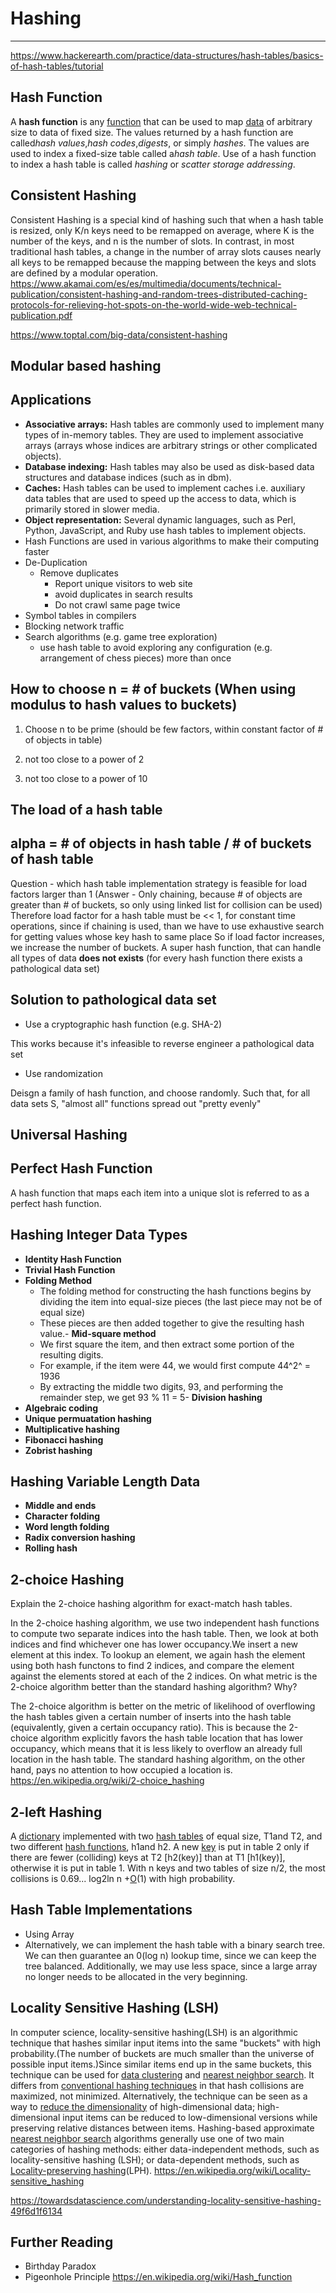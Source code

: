 # Hashing

---

<https://www.hackerearth.com/practice/data-structures/hash-tables/basics-of-hash-tables/tutorial>

## Hash Function

A **hash function** is any [function](https://en.wikipedia.org/wiki/Function_(mathematics)) that can be used to map [data](https://en.wikipedia.org/wiki/Data_(computing)) of arbitrary size to data of fixed size. The values returned by a hash function are called*hash values*,*hash codes*,*digests*, or simply *hashes*. The values are used to index a fixed-size table called a*hash table*. Use of a hash function to index a hash table is called *hashing* or *scatter storage addressing*.

## Consistent Hashing

Consistent Hashing is a special kind of hashing such that when a hash table is resized, only K/n keys need to be remapped on average, where K is the number of the keys, and n is the number of slots. In contrast, in most traditional hash tables, a change in the number of array slots causes nearly all keys to be remapped because the mapping between the keys and slots are defined by a modular operation.
<https://www.akamai.com/es/es/multimedia/documents/technical-publication/consistent-hashing-and-random-trees-distributed-caching-protocols-for-relieving-hot-spots-on-the-world-wide-web-technical-publication.pdf>

<https://www.toptal.com/big-data/consistent-hashing>

## Modular based hashing

## Applications

- **Associative arrays:** Hash tables are commonly used to implement many types of in-memory tables. They are used to implement associative arrays (arrays whose indices are arbitrary strings or other complicated objects).
- **Database indexing:** Hash tables may also be used as disk-based data structures and database indices (such as in dbm).
- **Caches:** Hash tables can be used to implement caches i.e. auxiliary data tables that are used to speed up the access to data, which is primarily stored in slower media.
- **Object representation:** Several dynamic languages, such as Perl, Python, JavaScript, and Ruby use hash tables to implement objects.
- Hash Functions are used in various algorithms to make their computing faster
- De-Duplication
  - Remove duplicates
    - Report unique visitors to web site
    - avoid duplicates in search results
    - Do not crawl same page twice
- Symbol tables in compilers
- Blocking network traffic
- Search algorithms (e.g. game tree exploration)
  - use hash table to avoid exploring any configuration (e.g. arrangement of chess pieces) more than once

## How to choose n = # of buckets (When using modulus to hash values to buckets)

1. Choose n to be prime (should be few factors, within constant factor of # of objects in table)

2. not too close to a power of 2

3. not too close to a power of 10

## The load of a hash table

## alpha = # of objects in hash table / # of buckets of hash table

Question - which hash table implementation strategy is feasible for load factors larger than 1 (Answer - Only chaining, because # of objects are greater than # of buckets, so only using linked list for collision can be used)
Therefore load factor for a hash table must be << 1, for constant time operations, since if chaining is used, than we have to use exhaustive search for getting values whose key hash to same place
So if load factor increases, we increase the number of buckets.
A super hash function, that can handle all types of data **does not exists** (for every hash function there exists a pathological data set)

## Solution to pathological data set

- Use a cryptographic hash function (e.g. SHA-2)

This works because it's infeasible to reverse engineer a pathological data set

- Use randomization

Deisgn a family of hash function, and choose randomly. Such that, for all data sets S, "almost all" functions spread out "pretty evenly"

## Universal Hashing

## Perfect Hash Function

A hash function that maps each item into a unique slot is referred to as a perfect hash function.

## Hashing Integer Data Types

- **Identity Hash Function**
- **Trivial Hash Function**
- **Folding Method**
  - The folding method for constructing the hash functions begins by dividing the item into equal-size pieces (the last piece may not be of equal size)
  - These pieces are then added together to give the resulting hash value.-  **Mid-square method**
  - We first square the item, and then extract some portion of the resulting digits.
  - For example, if the item were 44, we would first compute 44^2^ = 1936
  - By extracting the middle two digits, 93, and performing the remainder step, we get 93 % 11 = 5-  **Division hashing**
- **Algebraic coding**
- **Unique permuatation hashing**
- **Multiplicative hashing**
- **Fibonacci hashing**
- **Zobrist hashing**

## Hashing Variable Length Data

- **Middle and ends**
- **Character folding**
- **Word length folding**
- **Radix conversion hashing**
- **Rolling hash**

## 2-choice Hashing

Explain the 2-choice hashing algorithm for exact-match hash tables.

In the 2-choice hashing algorithm, we use two independent hash functions to compute two separate indices into the hash table. Then, we look at both indices and find whichever one has lower occupancy.We insert a new element at this index. To lookup an element, we again hash the element using both hash functons to find 2 indices, and compare the element against the elements stored at each of the 2 indices.
On what metric is the 2-choice algorithm better than the standard hashing algorithm? Why?

The 2-choice algorithm is better on the metric of likelihood of overflowing the hash tables given a certain number of inserts into the hash table (equivalently, given a certain occupancy ratio). This is because the 2-choice algorithm explicitly favors the hash table location that has lower occupancy, which means that it is less likely to overflow an already full location in the hash table. The standard hashing algorithm, on the other hand, pays no attention to how occupied a location is.
<https://en.wikipedia.org/wiki/2-choice_hashing>

## 2-left Hashing

A [dictionary](https://xlinux.nist.gov/dads/HTML/dictionary.html) implemented with two [hash tables](https://xlinux.nist.gov/dads/HTML/hashtab.html) of equal size, T1and T2, and two different [hash functions](https://xlinux.nist.gov/dads/HTML/hash.html), h1and h2. A new [key](https://xlinux.nist.gov/dads/HTML/key.html) is put in table 2 only if there are fewer (colliding) keys at T2 [h2(key)] than at T1 [h1(key)], otherwise it is put in table 1. With n keys and two tables of size n/2, the most collisions is 0.69... log2ln n +[O](https://xlinux.nist.gov/dads/HTML/bigOnotation.html)(1) with high probability.

## Hash Table Implementations

- Using Array
- Alternatively, we can implement the hash table with a binary search tree. We can then guarantee an 0(log n) lookup time, since we can keep the tree balanced. Additionally, we may use less space, since a large array no longer needs to be allocated in the very beginning.

## Locality Sensitive Hashing (LSH)

In computer science, locality-sensitive hashing(LSH) is an algorithmic technique that hashes similar input items into the same "buckets" with high probability.(The number of buckets are much smaller than the universe of possible input items.)Since similar items end up in the same buckets, this technique can be used for [data clustering](https://en.wikipedia.org/wiki/Cluster_analysis) and [nearest neighbor search](https://en.wikipedia.org/wiki/Nearest_neighbor_search). It differs from [conventional hashing techniques](https://en.wikipedia.org/wiki/Hash_function) in that hash collisions are maximized, not minimized. Alternatively, the technique can be seen as a way to [reduce the dimensionality](https://en.wikipedia.org/wiki/Dimension_reduction) of high-dimensional data; high-dimensional input items can be reduced to low-dimensional versions while preserving relative distances between items.
Hashing-based approximate [nearest neighbor search](https://en.wikipedia.org/wiki/Nearest_neighbor_search) algorithms generally use one of two main categories of hashing methods: either data-independent methods, such as locality-sensitive hashing (LSH); or data-dependent methods, such as [Locality-preserving hashing](https://en.wikipedia.org/wiki/Locality-preserving_hashing)(LPH).
<https://en.wikipedia.org/wiki/Locality-sensitive_hashing>

<https://towardsdatascience.com/understanding-locality-sensitive-hashing-49f6d1f6134>

## Further Reading

- Birthday Paradox
- Pigeonhole Principle
<https://en.wikipedia.org/wiki/Hash_function>
